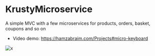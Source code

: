 # KrustyMicroservice
 A simple MVC with a few microservices for products, orders, basket, coupons and so on 

- Video demo: https://hamzabraim.com/Projects#micro-keyboard

  
![x](https://github.com/user-attachments/assets/47b97549-0391-401d-b8bf-1dcccb76b264)
